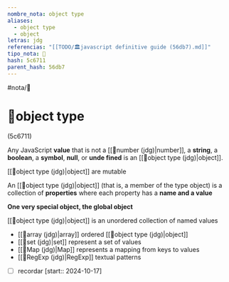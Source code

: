 ```yaml
---
nombre_nota: object type
aliases:
  - object type
  - object
letras: jdg
referencias: "[[TODO/🏛️javascript definitive guide (56db7).md]]"
tipo_nota: 📑
hash: 5c6711
parent_hash: 56db7
---
```


#nota/📑

# 📑object type
<div class="hash">(5c6711)</div>


Any JavaScript __value__ that is not a [[📑number (jdg)|number]], a __string__, a __boolean__, a __symbol__, __null__, or __unde fined__ is an [[📑object type (jdg)|object]].

[[📑object type (jdg)|object]] are mutable

An [[📑object type (jdg)|object]] (that is, a member of the type object) is a collection of __properties__ where each property has a __name and a value__

 __One very special object, the global object__

[[📑object type (jdg)|object]] is an unordered collection of named values
- [[📑array (jdg)|array]]  ordered [[📑object type (jdg)|object]]
- [[📑set (jdg)|set]] represent a set of values
- [[📑Map (jdg)|Map]]  represents a mapping from keys to values
- [[📑RegExp (jdg)|RegExp]]  textual patterns

- [ ] recordar  [start:: 2024-10-17]
